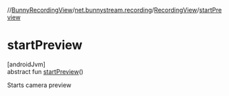 //[BunnyRecordingView](../../../index.md)/[net.bunnystream.recording](../index.md)/[RecordingView](index.md)/[startPreview](start-preview.md)

# startPreview

[androidJvm]\
abstract fun [startPreview](start-preview.md)()

Starts camera preview
